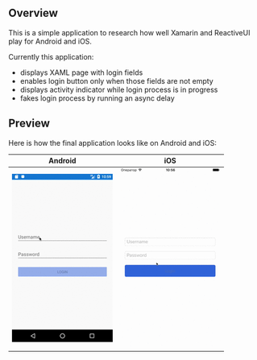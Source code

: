 
Overview
--------

This is a simple application to research how well
Xamarin and ReactiveUI play for Android and iOS.

Currently this application:
* displays XAML page with login fields
* enables login button only when those fields are not empty
* displays activity indicator while login process is in progress
* fakes login process by running an async delay

Preview
-------
Here is how the final application looks like on Android and iOS:

| Android | iOS |
| ------- | --- |
| ![Android preview](img/android-preview.gif) | ![iOS preview](img/ios-preview.gif) |

